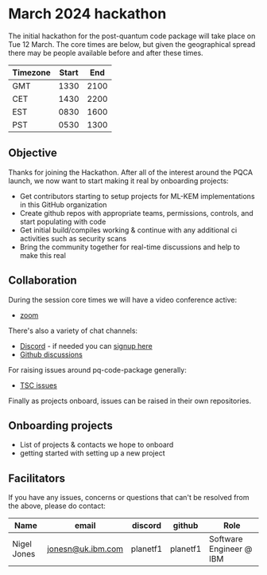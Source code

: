 [//]: # (SPDX-License-Identifier: CC-BY-4.0)

# March 2024 hackathon

The initial hackathon for the post-quantum code package will take place on Tue 12 March. The core times
are below, but given the geographical spread there may be people available before and after these times.

| Timezone | Start | End |
| --- | --- | --- |
|  GMT | 1330 | 2100 |
| CET | 1430 | 2200 |
| EST | 0830 | 1600 |
| PST | 0530 | 1300 |  

## Objective

Thanks for joining the Hackathon. After all of the interest around the PQCA launch, we now want to start making it real by onboarding projects:

* Get contributors starting to setup projects for ML-KEM implementations in this GitHub organization
* Create github repos with appropriate teams, permissions, controls, and start populating with code
* Get initial build/compiles working & continue with any additional ci activities such as security scans
* Bring the community together for real-time discussions and help to make this real

## Collaboration

During the session core times we will have a video conference active:
- [zoom](https://zoom.us/j/97821311660?pwd=My9rWVRkbHJXbEJHQVc5TGlkNFpyZz09)

There's also a variety of chat channels:
 - [Discord](https://discord.com/channels/1202723482224295936/1203396039977996359) - if needed you can [signup here](https://discord.com/invite/xyVnwzfg5R)
 - [Github discussions](https://github.com/orgs/pq-code-package/discussions)

For raising issues around pq-code-package generally:
 - [TSC issues](https://github.com/pq-code-package/tsc)

 Finally as projects onboard, issues can be raised in their own repositories.

## Onboarding projects

- List of projects & contacts we hope to onboard
- getting started with setting up a new project



## Facilitators

If you have any issues, concerns or questions that can't be resolved from the above, please do contact:

| Name | email | discord | github | Role |
| --- | --- | --- | --- | --- |
| Nigel Jones | jonesn@uk.ibm.com | planetf1 | planetf1 | Software Engineer @ IBM |